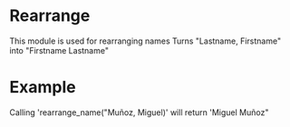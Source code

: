 Rearrange
=========

This module is used for rearranging names
Turns "Lastname, Firstname" into "Firstname Lastname"

# Example

Calling 'rearrange_name("Muñoz, Miguel)' will return 'Miguel Muñoz"
